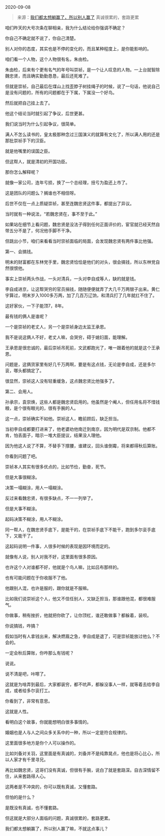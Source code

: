 2020-09-08

> 来源：[我们都太想躺赢了，所以别人赢了](http://mp.weixin.qq.com/s?__biz=MzU3NDc5Nzc0NQ==&mid=2247492373&idx=2&sn=91ac24938fee7e03867391a3304020b5&chksm=fd2e41cbca59c8dd72edd3f5b0619905253085007489f2c1427696f4d9658b0cffaad35c3119&scene=27#wechat_redirect)
> 真诚很累的，套路更累

咱们昨天的大号次条在聊相亲，我为什么结论给你强调不确定？  

  

你自己不确定就不说了，你自己清楚。

  

别人对你的态度，其实也是不停的变化的，而且某种程度上，是你能影响的。

  

咱们看一个人物，这个人物很有名，朱由检。

  

朱由检，后来有个更有名气的年号叫崇祯，是一个让人叹息的人物。一上台就智除魏忠贤，而且确实勤勤恳恳，最后还死难了。

  

但就是崇祯，自己最后在煤山上找歪脖子树挂绳子的时候，说了一句话，他说自己是没有问题的，所有的问题都在于下属，下属没一个好鸟。

  

然后就把自己挂上去了。

  

他这个结论当时就引起了争议，后世更甚。  

  

我们说当时为什么引起争议，很简单。  

  

满人不怎么读书的，皇太极那种念过三国演义的就算有文化了，所以满人用的还是那批崇祯手下的汉臣。

  

就是他嘴里的误国之臣。

  

但这帮人，就是清初的开国功臣。

  

那你怎么解释呢？  

  

就像一家公司，连年亏损，换了一个总经理，扭亏为盈还上市了。

  

这是团队的问题么？搁谁也不相信呀。

  

后世不仅在一点上质疑崇祯，甚至连魏忠贤这件事，都提出了异议。  

  

当时就有一种说法，“若魏忠贤在，事不至于此。”

  

如果站在细节上看问题，魏忠贤是没法子得到任何正面评价的，宦官就已经天然自带五分不是了，何况他手脚不干净。

  

但跳出小节，咱们来看看当时崇祯面临的局面，会发现魏忠贤有两件事比他强。

  

第一、会搞钱。

  

明末的财富都在东林党手里，魏忠贤恰恰是他们的对头，很会搞钱，所以东林党自然很恨他。  

  

事实上崇祯两头作战，一头对清兵，一头对李自成等人，缺的就是钱。  

  

李自成进京，让这帮哭穷的官员捐钱，随随便便就弄了大几千万两银子出来。黄仁宇算过，明末岁入1000多万两，加了几百万辽饷，和清兵打了几年就扛不住了。  

  

这好家伙，一下子能顶7，8年。

  

最有钱的俩人是谁呢？

  

一个是崇祯的老丈人，另一个是崇祯身边太监王承恩。

  

我不是说这俩人不好，老丈人嘛，会哭穷，碍于媳妇面，能理解。  

王承恩是很忠诚的，最后崇祯吊死前，文武都跑光了，唯一跟着他的就是这个王承恩。

  

问题是，这俩货家里有好几千万两啊，要是有这点钱，无论是李自成，还是多尔衮，哪头都搞定了。  

  

很显然，崇祯这人没有轻重缓急，这点魏忠贤比他强多了。  

  

第二、会用人。

  

孙承宗，袁崇焕，这些人都是魏忠贤启用的。他虽然是个阉人，但任用名将不惜钱粮，是个很有眼光的，很有手腕的人。  

  

这一点，崇祯确实不如他。崇祯这人，瞻前顾后，缺乏担当。  

  

当初李自成都要打进来了，他老婆劝他南迁到南京，因为明代是双京制。他都不肯，怕丢面子，暗示一堆大臣提议，结果没人理他。

  

因为他这人说了不算，不替手下撑腰，谁建议，回头谁倒霉，将来都得秋后算账。

  

你看到问题了吧。

  

崇祯本人其实有很多优点的，比如节俭，勤奋，死节。

  

但是大事很糊涂。

  

决策一塌糊涂，用人一塌糊涂。  

  

反过来看魏忠贤，有很多缺点，不一一列举了。

  

但是大事不糊涂。

  

起码决策不糊涂，用人不糊涂。

  

同一帮人，在魏忠贤手底下，是能干的，在崇祯手底下不能干，跑到多尔衮手底下，又能干了。

  

这起码说明一件事，人很多时候的表现是因环境而定的。

  

就像有人说，别人对我不好，这里面有很多原因。

  

也许这个人对谁都不好，他就是个鸟人嘛，比如吕布那样的。

  

也有可能问题在于你收服不了他。

  

他跟别人混，也许是服的，跟你就是不服嘛。

  

比如我们说崇祯这个人，他又不信任别人，又缺乏担当，那谁跟他混，都很难服气。

  

你做事，稍有挫折，他就把你砍了，让你顶杠，谁还敢做事？都躲着，装呗。  

  

你说搞钱，咋搞？

  

假如当时有人拿钱出来，解决燃眉之急，李自成是退了，可是崇祯能放过他么？不会的。  

  

一定会秋后算账，你咋那么有钱呢？

  

说说。

  

说不清是吧，咔嚓了。  

  

这就是为啥弄到最后，大家都装穷，都不吭声，都躲没事人一样，就等着去给李自成，或者给多尔衮打工。  

  

你看到了，非常有意思。  

  

这就是人性。

  

看明白这个故事，你就能想明白很多事情的。  

  

婚姻也是人与人之间众多关系中的一种，所以一定是符合规律的。

  

这里面很多地方是你个人可以操作的。  

  

比如刘备对关羽，这里面是有真诚的，刘备并不是纯靠晃点，他也是将心比心，所以人家才有千里寻兄。  

  

再比如魏忠贤，这哥们没有真诚，但很有手腕，说白了就是套路深。自古深情留不住，从来套路得人心。

  

这两者是不冲突的，你可以既有真诚，又懂套路。  

  

但怕的是什么？

  

是既没有真诚，也不懂套路。

  

但这就是大部分人面临的问题，真诚很累的，套路更累。  

  

我们都太想躺赢了，所以别人赢了嘛，不就这点事儿？


